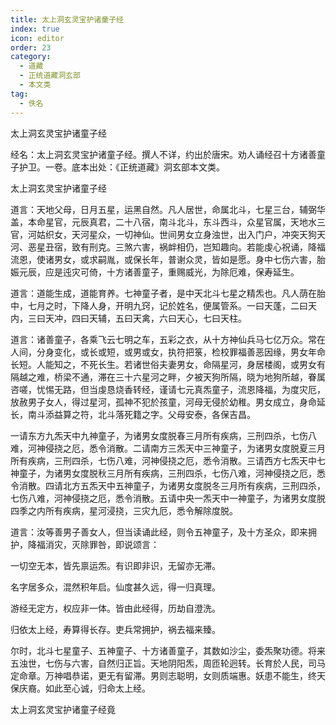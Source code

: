 ```yaml
---
title: 太上洞玄灵宝护诸童子经
index: true
icon: editor
order: 23
category:
  - 道藏
  - 正统道藏洞玄部
  - 本文类
tag:
  - 佚名
---
```


太上洞玄灵宝护诸童子经  

经名：太上洞玄灵宝护诸童子经。撰人不详，约出於唐宋。劝人诵经召十方诸善童子护卫。一卷。底本出处：《正统道藏》洞玄部本文类。  

太上洞玄灵宝护诸童子经  

道言：天地父母，日月五星，运黑自然。凡人居世，命属北斗，七星三台，辅弼华盖，本命星官，元辰真君，二十八宿，南斗北斗，东斗西斗，众星官属，天地水三官，河姑织女，天河星众，一切神仙。世间男女立身浊世，出入门户，冲突天狗天河、恶星丑宿，致有刑克。三煞六害，祸衅相仍，岂知趣向。若能虔心祝诵，降福流恩，使诸男女，或求嗣胤，或保长年，普谢众灵，皆如是愿。身中七伤六害，胎娠元辰，应是迍灾可倚，十方诸善童子，重赐威光，为除厄难，保寿延生。  

道言：道能生成，道能育养。七神童子者，是中天北斗七星之精炁也。凡人荫在胎中，七月之时，下降人身，开明九窍，记於姓名，便属管系。一曰天蓬，二曰天内，三曰天冲，四曰天辅，五曰天禽，六曰天心，七曰天柱。  

道言：诸善童子，各乘飞云七明之车，五彩之衣，从十方神仙兵马七亿万众。常在人间，分身变化，或长或短，或男或女，执符把箓，检校罪福善恶因缘，男女年命长短。人能知之，不死长生。若诸世俗夫妻男女，命隔星河，身居楼阁，或男女有隔越之难，桥梁不通，滞在三十六星河之畔，夕被天狗所隔，晓为地狗所越，眷属咨嗟，忧惕无路，但当虔恳烧香转经，谨请七元真炁童子，流恩降福，为度灾厄，放赦男子女人，得过星河，孤神不犯於孩童，河母无侵於幼稚。男女成立，身命延长，南斗添益算之符，北斗落死籍之字。父母安泰，各保吉昌。  

一请东方九炁天中九神童子，为诸男女度脱春三月所有疾病，三刑四杀，七伤八难，河神侵挠之厄，悉令消散。二请南方三炁天中三神童子，为诸男女度脱夏三月所有疾病，三刑四杀，七伤八难，河神侵挠之厄，悉令消散。三请西方七炁天中七神童子，为诸男女度脱秋三月所有疾病，三刑四杀，七伤八难，河神侵挠之厄，悉令消散。四请北方五炁天中五神童子，为诸男女度脱冬三月所有疾病，三刑四杀，七伤八难，河神侵挠之厄，悉令消散。五请中央一炁天中一神童子，为诸男女度脱四季之内所有疾病，星河浸挠，三灾九厄，悉令解除度脱。  

道言：汝等善男子善女人，但当读诵此经，则令五神童子，及十方圣众，即来拥护，降福消灾，灭除罪咎，即说颂言：  

一切空无本，皆先禀运炁。有识即非识，无留亦无滞。  

名字居多众，混然积年启。仙度甚久远，得一归真理。  

游经无定方，权应非一体。皆由此经得，历劫自澄洗。  

归依太上经，寿算得长存。吏兵常拥护，祸去福来臻。  

尔时，北斗七星童子、五神童子、十方诸善童子，其数如沙尘，委炁聚功德。将来五浊世，七伤与六害，自然归正旨。天地阴阳炁，周匝轮迥转。长育於人民，司马定命章。万神唱恭诺，更无有留滞。男则志聪明，女则质端惠。妖患不能生，终天保庆裔。如此至心诚，归命太上经。  

太上洞玄灵宝护诸童子经竟  
